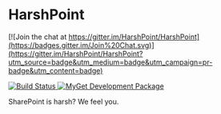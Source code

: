 # HarshPoint

[![Join the chat at https://gitter.im/HarshPoint/HarshPoint](https://badges.gitter.im/Join%20Chat.svg)](https://gitter.im/HarshPoint/HarshPoint?utm_source=badge&utm_medium=badge&utm_campaign=pr-badge&utm_content=badge)

<a href="https://ci.appveyor.com/project/HarshPoint/harshpoint/branch/development">
	<img alt="Build Status" src="https://img.shields.io/appveyor/ci/harshpoint/harshpoint/development.svg" />
</a>
<a href="https://www.myget.org/gallery/harshpoint-dev">
	<img alt="MyGet Development Package" src="https://img.shields.io/myget/harshpoint-dev/vpre/HarshPoint.svg" />
</a>
<!-- a href="https://scan.coverity.com/projects/harshpoint-harshpoint">
	<img alt="Coverity Scan Build Status" src="https://img.shields.io/coverity/scan/6089.svg"/>
</a -->

SharePoint is harsh? We feel you.
